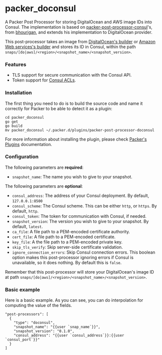 # packer_doconsul
A Packer Post Processor for storing DigitalOcean and AWS image IDs into Consul.
The implementation is based on [packer-post-processor-consul][packer-pp]'s, from [bhourigan][bhourigan], and extends his implementation to DigitalOcean provider.

This post-processor takes an image from [DigitalOcean's builder][dobuilder] or [Amazon Web services's builder][awsbuilder] and stores its ID in Consul, within the path `snaps/[do|aws]/<region>/<snapshot_name>/<snapshot_version>`.

### Features

* TLS support for secure communication with the Consul API.
* Token support for [Consul ACLs][consulacl].

### Installation

The first thing you need to do is to build the source code and name it correctly for Packer to be able to detect it as a plugin:

```
cd packer_doconsul
go get
go build
mv packer_doconsul ~/.packer.d/plugins/packer-post-processor-doconsul
```
For more information about installing the plugin, please check [Packer's Plugins][plugins] documentation.


### Configuration

The following parameters are **required**:

* `snapshot_name`: The name you wish to give to your snapshot.

The following parameters are **optional**:

* `consul_address`: The address of your Consul deployment. By default,  `127.0.0.1:8500`
* `consul_scheme`: The Consul scheme. This can be either `http`, or `https`. By default, `http`.
* `consul_token`: The token for communication with Consul, if needed.
* `snapshot_version`: The version you wish to give to your snapshot. By default, `latest`.
* `ca_file`: A file path to a PEM-encoded certificate authority.
* `cert_file`: A file path to a PEM-encoded certificate.
* `key_file`: A the file path to a PEM-encoded private key.
* `skip_tls_verify`: Skip server-side certificate validation.
* `ignore_connection_errors`: Skip Consul connection errors. This boolean option makes this post-processor ignoring errors if Consul is unavailable, so it does nothing. By default this is `false`.

Remember that this post-processor will store your DigitalOcean's image ID at path `snaps/[do|aws]/<region>/<snapshot_name>/<snapshot_version>`.

### Basic example

Here is a basic example. As you can see, you can do interpolation for computing the value of the fields.

```
"post-processors": [
  {
    "type": "doconsul",
    "snapshot_name": "{{user `snap_name`}}",
    "snapshot_version": "0.1.0",
    "consul_address": "{{user `consul_address`}}:{{user `consul_port`}}"
  }
]
```


[packer-pp]: <https://github.com/bhourigan/packer-post-processor-consul>
[bhourigan]: <https://github.com/bhourigan>
[dobuilder]: <https://www.packer.io/docs/builders/digitalocean.html>
[plugins]: <https://www.packer.io/docs/extend/plugins.html>
[awsbuilder]: <https://www.packer.io/docs/builders/amazon.html>
[consulacl]: <https://www.consul.io/docs/internals/acl.html>
